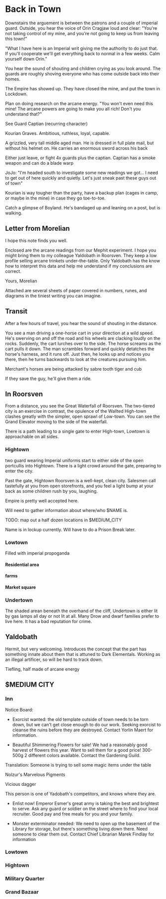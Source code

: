 # Back in Town

Downstairs the arguement is between the patrons and a couple of imperial guard. Outside, you hear the voice of Orin Cragjaw loud and clear: "You're not taking control of my mine, and you're not going to keep us from leaving this town!"

"What I have here is an Imperial writ giving me the authority to do just that. If you'll cooperate we'll get everything back to normal in a few weeks. Calm yourself down Orin."

You hear the sound of shouting and children crying as you look around. The guards are roughly shoving everyone who has come outside back into their homes.

The Empire has showed up. They have closed the mine, and put the town in Lockdown.

Plan on doing research on the arcane energy. "You won't even need this mine! The arcane powers are going to make you all rich! Don't you understand that?"

See Guard Captian (recurring character)

Kourian Graves. Ambitious, ruthless, loyal, capable.

A grizzled, very tall middle aged man. He is dressed in full plate mail, but without his helmet on. He carries an enormous sword across his back

Either just leave, or fight 4x guards plus the captian. Captian has a smoke weapon and can do a blade warp

JoJo: "I'm headed south to investigate some new readings we got... I need to get out of here quickly and quietly. Let's just sneak past these guys out of town"

Kourian is way tougher than the party, have a backup plan (cages in camp, or maybe in the mine) in case they go toe-to-toe.

Catch a glimpse of Boyland. He's bandaged up and leaning on a post, but is walking.

## Letter from Morelian

I hope this note finds you well.

Enclosed are the arcane readings from our Mephit experiment. I hope you might bring them to my colleague Yaldobath in Roorsven. They keep a low profile selling arcane trinkets under-the-table. Only Yaldobath has the know how to interpret this data and help me understand if my conclusions are correct.

Yours, Morelian

Attached are several sheets of paper covered in numbers, runes, and diagrams in the tiniest writing you can imagine.

## Transit

After a few hours of travel, you hear the sound of shouting in the distance.

You see a man driving a one-horse cart in your direction at a wild speed. He's swerving on and off the road and his wheels are clacking loudly on the rocks. Suddenly, the cart lurches over to the side. The horse screams as the cart pulls it down. The man scrambles forward and quickly detatches the horse's harness, and it runs off. Just then, he looks up and notices you there, then he turns backwards to look at the creatures pursuing him.

Merchant's horses are being attacked by sabre tooth tiger and cub

If they save the guy, he'll give them a ride.

## In Roorsven

From a distance, you see the Great Waterfall of Roorsven. The two-tiered city is an exercise in contrast, the opulence of the Wallted High-town clashes greatly with the simpler, open sprawl of Low-town. You can see the Grand Elevator moving to the side of the waterfall.

There is a path leading to a single gate to enter High-town, Lowtown is approachable on all sides.

### Hightown

two guard wearing Imperial uniforms start to either side of the open portcullis into Hightown. There is a light crowd around the gate, preparing to enter the city.

Past the gate, Hightown Roorsven is a well-kept, clean city. Salesmen call tastefully at you from open storefronts, and you feel a light bump at your back as some children rush by you, laughing.

Empire is pretty well accepted here.

Will need to gather information about where/who $NAME is.

TODO: map out a half dozen locations in $MEDIUM_CITY

Name is in lockup currently. Will have to do a Prison Break later.

### Lowtown

Filled with imperial propoganda

#### Residential area

#### farms

#### Market square

### Undertown

The shaded arean beneath the overhand of the cliff, Undertown is either lit by gas lamps all day or not lit at all. Many Drow and dwarf families prefer to live here. It has a bad reputation for crime.


## Yaldobath

Hermit, but very welcoming. Introduces the concept that the part has something innate about them that is attuned to Dark Elementals. Working as an illegal artificer, so will be hard to track down.

Tiefling, half made of arcane energy

## $MEDIUM CITY

### Inn

Notice Board:

* Exorcist wanted: the old template outside of town needs to be torn down, but we can't get close enough to do our work. Seeking exorcist to cleanse the ruins before they are destroyed. Contact Yorlin Maert for information.

* Beautiful Shimmering Flowers for sale! We had a reasonably good harvest of flowers this year. Want to sell them for a good price! 300-500g 2 different colors available. Contact the Gardening Guild.

Translation: Someone is trying to sell some magic items under the table

Nolzur's Marvelous Pigments

Vicious dagger

This person is one of Yadobath's competitors, and knows where they are.

* Enlist now! Emperor Esmer's great army is taking the best and brightest to serve. Ask any guard or soldier on the street where to find your local recruiter. Good pay and free meals for you and your family.

* Monster exterminator needed: We need to open up the basement of the Library for storage, but there's something living down there. Need someone to clear them out. Contact Chief Librarian Marek Findlay for information

### Lowtown

### Hightown

### Military Quarter

### Grand Bazaar